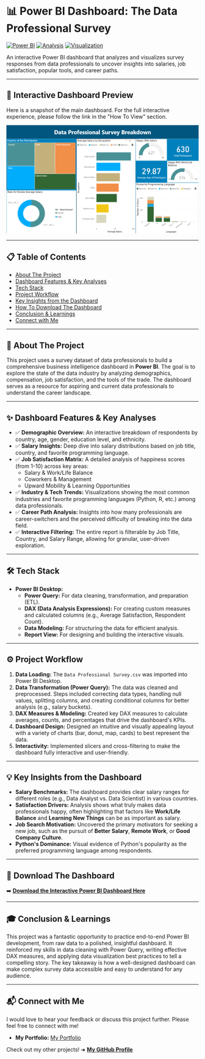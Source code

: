 # 📊 Power BI Dashboard: The Data Professional Survey

[![Power BI](https://img.shields.io/badge/Power%20BI-F2C811?style=for-the-badge&logo=powerbi&logoColor=black)](https://powerbi.microsoft.com/)
[![Analysis](https://img.shields.io/badge/Data_Analysis-Active-blue?style=for-the-badge)](https://github.com/)
[![Visualization](https://img.shields.io/badge/Dashboard-Interactive-orange?style=for-the-badge)](https://github.com/)

An interactive Power BI dashboard that analyzes and visualizes survey responses from data professionals to uncover insights into salaries, job satisfaction, popular tools, and career paths.

---

## 🚀 Interactive Dashboard Preview

Here is a snapshot of the main dashboard. For the full interactive experience, please follow the link in the "How To View" section.


![Dashboard Preview](/image/image.png)

---

## 📋 Table of Contents
* [About The Project](#-about-the-project)
* [Dashboard Features & Key Analyses](#-dashboard-features--key-analyses)
* [Tech Stack](#-tech-stack)
* [Project Workflow](#-project-workflow)
* [Key Insights from the Dashboard](#-key-insights-from-the-dashboard)
* [How To Download The Dashboard](#-how-to-download-the-dashboard)
* [Conclusion & Learnings](#-conclusion--learnings)
* [Connect with Me](#-connect-with-me)

---

## <a name="-about-the-project"></a> 📝 About The Project

This project uses a survey dataset of data professionals to build a comprehensive business intelligence dashboard in **Power BI**. The goal is to explore the state of the data industry by analyzing demographics, compensation, job satisfaction, and the tools of the trade. The dashboard serves as a resource for aspiring and current data professionals to understand the career landscape.

---

## <a name="-dashboard-features--key-analyses"></a> ✨ Dashboard Features & Key Analyses

-   ✅ **Demographic Overview:** An interactive breakdown of respondents by country, age, gender, education level, and ethnicity.
-   ✅ **Salary Insights:** Deep dive into salary distributions based on job title, country, and favorite programming language.
-   ✅ **Job Satisfaction Matrix:** A detailed analysis of happiness scores (from 1-10) across key areas:
    -   Salary & Work/Life Balance
    -   Coworkers & Management
    -   Upward Mobility & Learning Opportunities
-   ✅ **Industry & Tech Trends:** Visualizations showing the most common industries and favorite programming languages (Python, R, etc.) among data professionals.
-   ✅ **Career Path Analysis:** Insights into how many professionals are career-switchers and the perceived difficulty of breaking into the data field.
-   ✅ **Interactive Filtering:** The entire report is filterable by Job Title, Country, and Salary Range, allowing for granular, user-driven exploration.

---

## <a name="-tech-stack"></a> 🛠️ Tech Stack

-   **Power BI Desktop:**
    -   **Power Query:** For data cleaning, transformation, and preparation (ETL).
    -   **DAX (Data Analysis Expressions):** For creating custom measures and calculated columns (e.g., Average Satisfaction, Respondent Count).
    -   **Data Modeling:** For structuring the data for efficient analysis.
    -   **Report View:** For designing and building the interactive visuals.

---

## <a name="-project-workflow"></a> ⚙️ Project Workflow

1.  **Data Loading:** The `Data Professional Survey.csv` was imported into Power BI Desktop.
2.  **Data Transformation (Power Query):** The data was cleaned and preprocessed. Steps included correcting data types, handling null values, splitting columns, and creating conditional columns for better analysis (e.g., salary buckets).
3.  **DAX Measures & Modeling:** Created key DAX measures to calculate averages, counts, and percentages that drive the dashboard's KPIs.
4.  **Dashboard Design:** Designed an intuitive and visually appealing layout with a variety of charts (bar, donut, map, cards) to best represent the data.
5.  **Interactivity:** Implemented slicers and cross-filtering to make the dashboard fully interactive and user-friendly.

---

## <a name="-key-insights-from-the-dashboard"></a> 💡 Key Insights from the Dashboard

-   **Salary Benchmarks:** The dashboard provides clear salary ranges for different roles (e.g., Data Analyst vs. Data Scientist) in various countries.
-   **Satisfaction Drivers:** Analysis shows what truly makes data professionals happy, often highlighting that factors like **Work/Life Balance** and **Learning New Things** can be as important as salary.
-   **Job Search Motivation:** Uncovered the primary motivators for seeking a new job, such as the pursuit of **Better Salary**, **Remote Work**, or **Good Company Culture**.
-   **Python's Dominance:** Visual evidence of Python's popularity as the preferred programming language among respondents.

---

## <a name="-how-to-download-the-dashboard"></a> 🔗 Download The Dashboard

➡️ **[Download the Interactive Power BI Dashboard Here](https://github.com/meet-afk/Power-BI-Dashboard-The-Data-Professional-Survey/blob/main/Project%20Power%20BI%20-%20Data%20Professional%20Survey%20Breakdown.pbix)**

---

## <a name="-conclusion--learnings"></a> 🎓 Conclusion & Learnings

This project was a fantastic opportunity to practice end-to-end Power BI development, from raw data to a polished, insightful dashboard. It reinforced my skills in data cleaning with Power Query, writing effective DAX measures, and applying data visualization best practices to tell a compelling story. The key takeaway is how a well-designed dashboard can make complex survey data accessible and easy to understand for any audience.

---

## <a name="-connect-with-me"></a> 📬 Connect with Me

I would love to hear your feedback or discuss this project further. Please feel free to connect with me!

-   **My Portfolio:** [My Portfolio](https://meet-afk.github.io/)

Check out my other projects! ➜ **[My GitHub Profile](https://github.com/meet-afk)**

